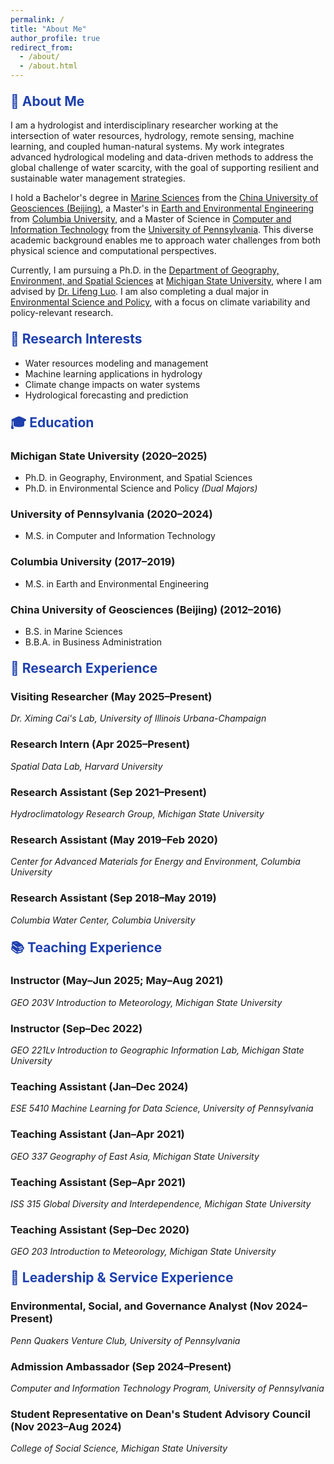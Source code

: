 ```yaml
---
permalink: /
title: "About Me"
author_profile: true
redirect_from: 
  - /about/
  - /about.html
---
```


<style>
h2 {
  color: #1e40af;
  margin-top: 1em;
}

hr {
  border: none;
  height: 1px;
  background-color: #e5e7eb;
  margin: 2.5em 0 1.5em 0;
}

@media (prefers-color-scheme: dark) {
  hr {
    background-color: #4b5563;
  }
}
</style>

## 👋 About Me

I am a hydrologist and interdisciplinary researcher working at the intersection of water resources, hydrology, remote sensing, machine learning, and coupled human-natural systems. My work integrates advanced hydrological modeling and data-driven methods to address the global challenge of water scarcity, with the goal of supporting resilient and sustainable water management strategies.

I hold a Bachelor's degree in [Marine Sciences](https://sos.cugb.edu.cn/) from the [China University of Geosciences (Beijing)](https://en.cugb.edu.cn/), a Master's in [Earth and Environmental Engineering](https://www.eee.columbia.edu/) from [Columbia University](https://www.columbia.edu/), and a Master of Science in [Computer and Information Technology](https://online.seas.upenn.edu/degrees/mcit-online/) from the [University of Pennsylvania](https://www.upenn.edu/). This diverse academic background enables me to approach water challenges from both physical science and computational perspectives.

Currently, I am pursuing a Ph.D. in the [Department of Geography, Environment, and Spatial Sciences](https://geo.msu.edu/) at [Michigan State University](https://msu.edu/), where I am advised by [Dr. Lifeng Luo](https://geo.msu.edu/directory/luo-lifeng.html). I am also completing a dual major in [Environmental Science and Policy](https://esp.msu.edu/), with a focus on climate variability and policy-relevant research.

## 🌱 Research Interests

- Water resources modeling and management
- Machine learning applications in hydrology
- Climate change impacts on water systems
- Hydrological forecasting and prediction

## 🎓 Education

### Michigan State University (2020–2025)
- Ph.D. in Geography, Environment, and Spatial Sciences
- Ph.D. in Environmental Science and Policy *(Dual Majors)*

### University of Pennsylvania (2020–2024)
- M.S. in Computer and Information Technology

### Columbia University (2017–2019)
- M.S. in Earth and Environmental Engineering

### China University of Geosciences (Beijing) (2012–2016)
- B.S. in Marine Sciences
- B.B.A. in Business Administration

## 🔬 Research Experience

### Visiting Researcher (May 2025–Present)  
*Dr. Ximing Cai's Lab, University of Illinois Urbana-Champaign*

### Research Intern (Apr 2025–Present)  
*Spatial Data Lab, Harvard University*

### Research Assistant (Sep 2021–Present)  
*Hydroclimatology Research Group, Michigan State University*

### Research Assistant (May 2019–Feb 2020)  
*Center for Advanced Materials for Energy and Environment, Columbia University*

### Research Assistant (Sep 2018–May 2019)  
*Columbia Water Center, Columbia University*

## 📚 Teaching Experience

### Instructor (May–Jun 2025; May–Aug 2021)  
*GEO 203V Introduction to Meteorology, Michigan State University*  

### Instructor (Sep–Dec 2022)  
*GEO 221Lv Introduction to Geographic Information Lab, Michigan State University*  

### Teaching Assistant (Jan–Dec 2024)  
*ESE 5410 Machine Learning for Data Science, University of Pennsylvania*  

### Teaching Assistant (Jan–Apr 2021)  
*GEO 337 Geography of East Asia, Michigan State University*  

### Teaching Assistant (Sep–Apr 2021)  
*ISS 315 Global Diversity and Interdependence, Michigan State University*  
  
### Teaching Assistant (Sep–Dec 2020)  
*GEO 203 Introduction to Meteorology, Michigan State University*  

## 🤝 Leadership & Service Experience

### Environmental, Social, and Governance Analyst (Nov 2024–Present)  
*Penn Quakers Venture Club, University of Pennsylvania*

### Admission Ambassador (Sep 2024–Present)  
*Computer and Information Technology Program, University of Pennsylvania*

### Student Representative on Dean's Student Advisory Council (Nov 2023–Aug 2024)  
*College of Social Science, Michigan State University*